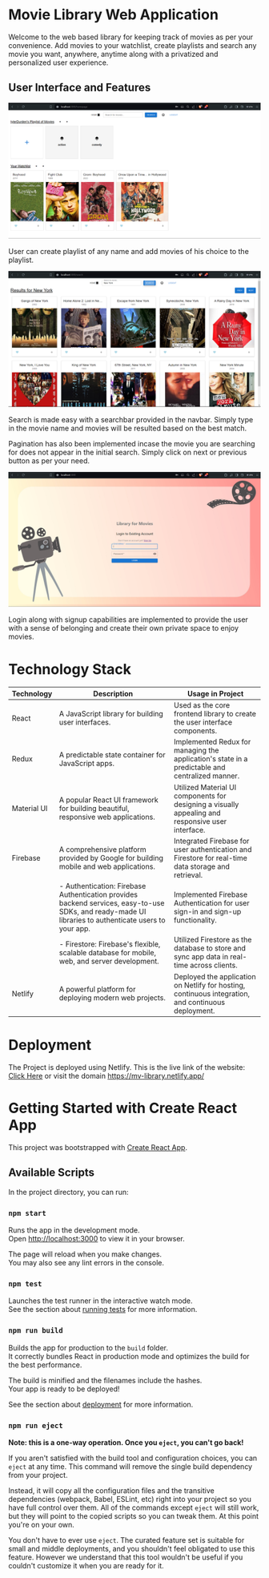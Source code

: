# Movie Library Web Application

Welcome to the web based library for keeping track of movies as per your convenience. Add movies to your watchlist, create playlists and search any movie you want, anywhere, anytime along with a privatized and personalized user experience.

## User Interface and Features
![image](./src/images/Screenshot_homepage.png)

User can create playlist of any name and add movies of his choice to the playlist.

![image](./src/images/Screenshot_search.png)

Search is made easy with a searchbar provided in the navbar. Simply type in the movie name and movies will be resulted based on the best match.

Pagination has also been implemented incase the movie you are searching for does not appear in the initial search. Simply click on next or previous button as per your need.

![image](./src/images/Screenshot_login.png)

Login along with signup capabilities are implemented to provide the user with a sense of belonging and create their own private space to enjoy movies.

# Technology Stack

| Technology    | Description                                                                                      | Usage in Project                                                                                   |
|---------------|--------------------------------------------------------------------------------------------------|----------------------------------------------------------------------------------------------------|
| React         | A JavaScript library for building user interfaces.                                               | Used as the core frontend library to create the user interface components.                         |
| Redux         | A predictable state container for JavaScript apps.                                                | Implemented Redux for managing the application's state in a predictable and centralized manner.     |
| Material UI   | A popular React UI framework for building beautiful, responsive web applications.               | Utilized Material UI components for designing a visually appealing and responsive user interface.   |
| Firebase      | A comprehensive platform provided by Google for building mobile and web applications.            | Integrated Firebase for user authentication and Firestore for real-time data storage and retrieval. |
|               | - Authentication: Firebase Authentication provides backend services, easy-to-use SDKs, and ready-made UI libraries to authenticate users to your app. | Implemented Firebase Authentication for user sign-in and sign-up functionality.                     |
|               | - Firestore: Firebase's flexible, scalable database for mobile, web, and server development.     | Utilized Firestore as the database to store and sync app data in real-time across clients.          |
| Netlify       | A powerful platform for deploying modern web projects.                                             | Deployed the application on Netlify for hosting, continuous integration, and continuous deployment. |

# Deployment

The Project is deployed using Netlify. This is the live link of the website: [Click Here](https://mv-library.netlify.app/) or visit the domain https://mv-library.netlify.app/

# Getting Started with Create React App

This project was bootstrapped with [Create React App](https://github.com/facebook/create-react-app).

## Available Scripts

In the project directory, you can run:

### `npm start`

Runs the app in the development mode.\
Open [http://localhost:3000](http://localhost:3000) to view it in your browser.

The page will reload when you make changes.\
You may also see any lint errors in the console.

### `npm test`

Launches the test runner in the interactive watch mode.\
See the section about [running tests](https://facebook.github.io/create-react-app/docs/running-tests) for more information.

### `npm run build`

Builds the app for production to the `build` folder.\
It correctly bundles React in production mode and optimizes the build for the best performance.

The build is minified and the filenames include the hashes.\
Your app is ready to be deployed!

See the section about [deployment](https://facebook.github.io/create-react-app/docs/deployment) for more information.

### `npm run eject`

**Note: this is a one-way operation. Once you `eject`, you can't go back!**

If you aren't satisfied with the build tool and configuration choices, you can `eject` at any time. This command will remove the single build dependency from your project.

Instead, it will copy all the configuration files and the transitive dependencies (webpack, Babel, ESLint, etc) right into your project so you have full control over them. All of the commands except `eject` will still work, but they will point to the copied scripts so you can tweak them. At this point you're on your own.

You don't have to ever use `eject`. The curated feature set is suitable for small and middle deployments, and you shouldn't feel obligated to use this feature. However we understand that this tool wouldn't be useful if you couldn't customize it when you are ready for it.
